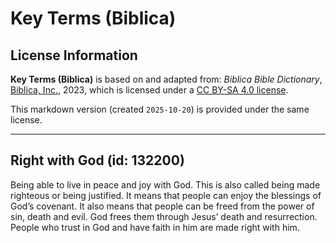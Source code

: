 # Key Terms (Biblica)

## License Information

**Key Terms (Biblica)** is based on and adapted from: _Biblica Bible Dictionary_, [Biblica, Inc.](https://www.biblica.com/), 2023, which is licensed under a [CC BY-SA 4.0 license](https://creativecommons.org/licenses/by-sa/4.0/legalcode.en).

This markdown version (created `2025-10-20`) is provided under the same license.



--------------------------------

## Right with God (id: 132200)

Being able to live in peace and joy with God. This is also called being made righteous or being justified. It means that people can enjoy the blessings of God’s covenant. It also means that people can be freed from the power of sin, death and evil. God frees them through Jesus’ death and resurrection. People who trust in God and have faith in him are made right with him.



